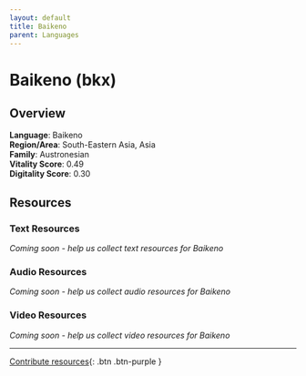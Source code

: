 ```yaml
---
layout: default
title: Baikeno
parent: Languages
---
```


# Baikeno (bkx)

## Overview

**Language**: Baikeno  
**Region/Area**: South-Eastern Asia, Asia  
**Family**: Austronesian  
**Vitality Score**: 0.49  
**Digitality Score**: 0.30  

## Resources

### Text Resources
*Coming soon - help us collect text resources for Baikeno*

### Audio Resources
*Coming soon - help us collect audio resources for Baikeno*

### Video Resources
*Coming soon - help us collect video resources for Baikeno*

---

[Contribute resources](https://fairtrain.github.io/){: .btn .btn-purple }
